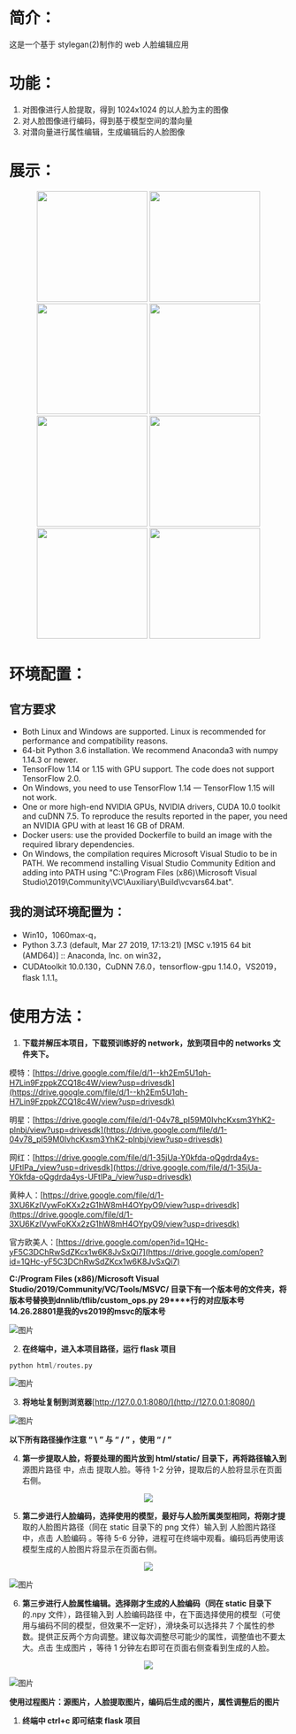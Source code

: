 # 简介：

这是一个基于 stylegan(2)制作的 web 人脸编辑应用

# 功能：

1. 对图像进行人脸提取，得到 1024x1024 的以人脸为主的图像
2. 对人脸图像进行编码，得到基于模型空间的潜向量
3. 对潜向量进行属性编辑，生成编辑后的人脸图像

# 展示：
<div align="center">
    <img src="https://github.com/OpenOceanCold/gif_pic/raw/master/age.gif" width = "200" height = "200" />
    <img src="https://github.com/OpenOceanCold/gif_pic/raw/master/beauty.gif" width = "200" height = "200" />
    <img src="https://github.com/OpenOceanCold/gif_pic/raw/master/gender.gif" width = "200" height = "200" />
    <img src="https://github.com/OpenOceanCold/gif_pic/raw/master/height.gif" width = "200" height = "200" />
</div>
<div align="center">
    <img src="https://github.com/OpenOceanCold/gif_pic/raw/master/width.gif" width = "200" height = "200" />
    <img src="https://github.com/OpenOceanCold/gif_pic/raw/master/smile.gif" width = "200" height = "200" />
    <img src="https://github.com/OpenOceanCold/gif_pic/raw/master/horizontal.gif" width = "200" height = "200" />
    <img src="https://github.com/OpenOceanCold/gif_pic/raw/master/vertical.gif" width = "200" height = "200" />
</div>








# 环境配置：

## 官方要求

* Both Linux and Windows are supported. Linux is recommended for performance and compatibility reasons.
* 64-bit Python 3.6 installation. We recommend Anaconda3 with numpy 1.14.3 or newer.
* TensorFlow 1.14 or 1.15 with GPU support. The code does not support TensorFlow 2.0.
* On Windows, you need to use TensorFlow 1.14 — TensorFlow 1.15 will not work.
* One or more high-end NVIDIA GPUs, NVIDIA drivers, CUDA 10.0 toolkit and cuDNN 7.5. To reproduce the results reported in the paper, you need an NVIDIA GPU with at least 16 GB of DRAM.
* Docker users: use the provided Dockerfile to build an image with the required library dependencies.
* On Windows, the compilation requires Microsoft Visual Studio to be in PATH. We recommend installing Visual Studio Community Edition and adding into PATH using "C:\Program Files (x86)\Microsoft Visual Studio\2019\Community\VC\Auxiliary\Build\vcvars64.bat".
## 我的测试环境配置为：


* Win10，1060max-q，
* Python 3.7.3 (default, Mar 27 2019, 17:13:21) [MSC v.1915 64 bit (AMD64)] :: Anaconda, Inc. on win32，
* CUDAtoolkit 10.0.130，CuDNN 7.6.0，tensorflow-gpu 1.14.0，VS2019，flask 1.1.1。

# 使用方法：


1. **下载并解压本项目，下载预训练好的 network，放到项目中的 networks 文件夹下。**

模特：[https://drive.google.com/file/d/1--kh2Em5U1qh-H7Lin9FzppkZCQ18c4W/view?usp=drivesdk](https://drive.google.com/file/d/1--kh2Em5U1qh-H7Lin9FzppkZCQ18c4W/view?usp=drivesdk)

明星：[https://drive.google.com/file/d/1-04v78_pI59M0IvhcKxsm3YhK2-plnbj/view?usp=drivesdk](https://drive.google.com/file/d/1-04v78_pI59M0IvhcKxsm3YhK2-plnbj/view?usp=drivesdk)

网红：[https://drive.google.com/file/d/1-35jUa-Y0kfda-oQgdrda4ys-UFtlPa_/view?usp=drivesdk](https://drive.google.com/file/d/1-35jUa-Y0kfda-oQgdrda4ys-UFtlPa_/view?usp=drivesdk)

黄种人：[https://drive.google.com/file/d/1-3XU6KzIVywFoKXx2zG1hW8mH4OYpyO9/view?usp=drivesdk](https://drive.google.com/file/d/1-3XU6KzIVywFoKXx2zG1hW8mH4OYpyO9/view?usp=drivesdk)

官方欧美人：[https://drive.google.com/open?id=1QHc-yF5C3DChRwSdZKcx1w6K8JvSxQi7](https://drive.google.com/open?id=1QHc-yF5C3DChRwSdZKcx1w6K8JvSxQi7)

**C:/Program Files (x86)/Microsoft Visual Studio/2019/Community/VC/Tools/MSVC/ 目录下有一个版本号的文件夹，将版本****号****替换****到****dnnlib/tflib/custom_ops.py 29****行的对应版本号14.26.28801是我的vs2019的msvc的版本号**

![图片](https://uploader.shimo.im/f/zCB2Tfh0EcX1vF0R.png!thumbnail)

2. **在终端中，进入本项目路径，运行 flask 项目**
```python
python html/routes.py
```
![图片](https://uploader.shimo.im/f/qd7DfvpLa4972AuD.png!thumbnail)

3. **将地址复制到浏览器**[http://127.0.0.1:8080/](http://127.0.0.1:8080/)

![图片](https://uploader.shimo.im/f/r5EZTmYEjpO6iUEk.png!thumbnail)

**以下所有路径操作注意 “ \ ” 与 “ / ” ，使用 “ / ”**

4. **第一步提取人脸，将要处理的图片放到 html/static/ 目录下，再将路径输入到**源图片路径 中，点击 提取人脸。等待 1-2 分钟，提取后的人脸将显示在页面右侧。

<center><img src="https://uploader.shimo.im/f/pVqaJXF0Xn6bGcRm.png!thumbnail" /></center>

5. **第二步进行人脸编码，选择使用的模型，最好与人脸所属类型相同，将刚才提**取的人脸图片路径（同在 static 目录下的 png 文件）输入到 人脸图片路径 中，点击 人脸编码 。等待 5-6 分钟，进程可在终端中观看。编码后再使用该模型生成的人脸图片将显示在页面右侧。

<center><img src="https://uploader.shimo.im/f/82MIyFytHdpvfxT9.png!thumbnail" /></center>

![图片](https://uploader.shimo.im/f/Uoo6T85sQ8vH4en4.png!thumbnail)


6. **第三步进行人脸属性编辑。选择刚才生成的人脸编码（同在 static 目录下**的.npy 文件），路径输入到 人脸编码路径 中，在下面选择使用的模型（可使用与编码不同的模型，但效果不一定好），滑块条可以选择共 7 个属性的参数。提供正反两个方向调整。建议每次调整尽可能少的属性，调整值也不要太大。点击 生成图片 ，等待 1 分钟左右即可在页面右侧查看到生成的人脸。

<center><img src="https://uploader.shimo.im/f/dOShdRusNW9A521O.png!thumbnail" /></center>

![图片](https://uploader.shimo.im/f/LcKZgdmPJcsO0xXE.png!thumbnail)

**使用过程图片：源图片，人脸提取图片，编码后生成的图片，属性调整后的图片**


1. **终端中 ctrl+c 即可结束 flask 项目**


